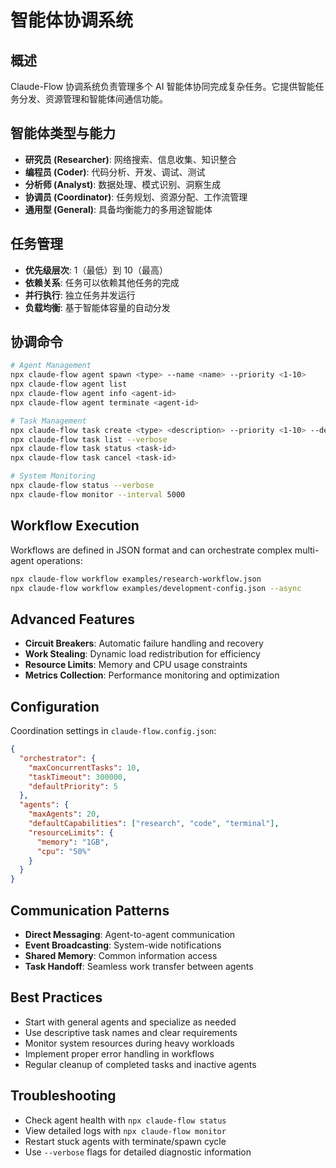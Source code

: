# 智能体协调系统

## 概述
Claude-Flow 协调系统负责管理多个 AI 智能体协同完成复杂任务。它提供智能任务分发、资源管理和智能体间通信功能。

## 智能体类型与能力
- **研究员 (Researcher)**: 网络搜索、信息收集、知识整合
- **编程员 (Coder)**: 代码分析、开发、调试、测试
- **分析师 (Analyst)**: 数据处理、模式识别、洞察生成
- **协调员 (Coordinator)**: 任务规划、资源分配、工作流管理
- **通用型 (General)**: 具备均衡能力的多用途智能体

## 任务管理
- **优先级层次**: 1（最低）到 10（最高）
- **依赖关系**: 任务可以依赖其他任务的完成
- **并行执行**: 独立任务并发运行
- **负载均衡**: 基于智能体容量的自动分发

## 协调命令
```bash
# Agent Management
npx claude-flow agent spawn <type> --name <name> --priority <1-10>
npx claude-flow agent list
npx claude-flow agent info <agent-id>
npx claude-flow agent terminate <agent-id>

# Task Management  
npx claude-flow task create <type> <description> --priority <1-10> --deps <task-ids>
npx claude-flow task list --verbose
npx claude-flow task status <task-id>
npx claude-flow task cancel <task-id>

# System Monitoring
npx claude-flow status --verbose
npx claude-flow monitor --interval 5000
```

## Workflow Execution
Workflows are defined in JSON format and can orchestrate complex multi-agent operations:
```bash
npx claude-flow workflow examples/research-workflow.json
npx claude-flow workflow examples/development-config.json --async
```

## Advanced Features
- **Circuit Breakers**: Automatic failure handling and recovery
- **Work Stealing**: Dynamic load redistribution for efficiency
- **Resource Limits**: Memory and CPU usage constraints
- **Metrics Collection**: Performance monitoring and optimization

## Configuration
Coordination settings in `claude-flow.config.json`:
```json
{
  "orchestrator": {
    "maxConcurrentTasks": 10,
    "taskTimeout": 300000,
    "defaultPriority": 5
  },
  "agents": {
    "maxAgents": 20,
    "defaultCapabilities": ["research", "code", "terminal"],
    "resourceLimits": {
      "memory": "1GB",
      "cpu": "50%"
    }
  }
}
```

## Communication Patterns
- **Direct Messaging**: Agent-to-agent communication
- **Event Broadcasting**: System-wide notifications
- **Shared Memory**: Common information access
- **Task Handoff**: Seamless work transfer between agents

## Best Practices
- Start with general agents and specialize as needed
- Use descriptive task names and clear requirements
- Monitor system resources during heavy workloads
- Implement proper error handling in workflows
- Regular cleanup of completed tasks and inactive agents

## Troubleshooting
- Check agent health with `npx claude-flow status`
- View detailed logs with `npx claude-flow monitor`
- Restart stuck agents with terminate/spawn cycle
- Use `--verbose` flags for detailed diagnostic information
